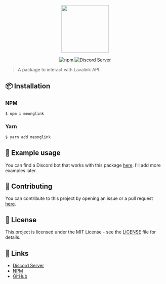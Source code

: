 <div align="center">
  <img src="https://i.imgur.com/C3dvHKx.png" height="150px">

  <p align="center">
    <a href="https://www.npmjs.com/package/meonglink">
      <img src="https://img.shields.io/npm/dt/meonglink?style=for-the-badge" alt="npm" />
    </a>
    <a href="https://discord.gg/KRjKNWabt4">
      <img src="https://img.shields.io/discord/1029604365486538772?color=5865F2&label=Discord&style=for-the-badge" alt="Discord Server" />
    </a>
  </p>
</div>

> A package to interact with Lavalink API.

## 📦 Installation

### NPM

```bash
$ npm i meonglink
```

### Yarn

```bash
$ yarn add meonglink
```

## 📃 Example usage

You can find a Discord bot that works with this package [here](https://github.com/meong-bot/meong-code). I'll add more examples later.

## 🤝 Contributing

You can contribute to this project by opening an issue or a pull request [here](https://github.com/drgatoxd/meonglink).

## 📜 License

This project is licensed under the MIT License - see the [LICENSE](LICENSE) file for details.

## 🔗 Links

- [Discord Server](https://discord.gg/KRjKNWabt4)
- [NPM](https://www.npmjs.com/package/meonglink)
- [GitHub](https://github.com/drgatoxd/meonglink)
